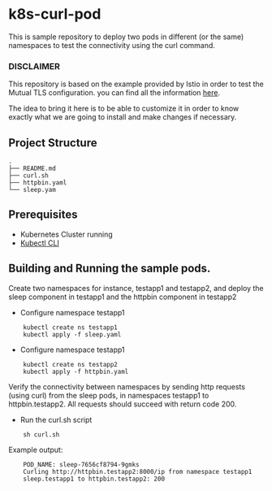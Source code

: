 # k8s-curl-pod
This is sample repository to deploy two pods in different (or the same) namespaces to test the connectivity using the curl command.

### DISCLAIMER
This repository is based on the example provided by Istio in order to test the Mutual TLS configuration. you can find all the information [here](https://istio.io/latest/docs/tasks/security/authentication/mtls-migration/).

The idea to bring it here is to be able to customize it in order to know exactly what we are going to install and make changes if necessary.


## Project Structure
```
.
├── README.md
├── curl.sh
├── httpbin.yaml
└── sleep.yam
```

## Prerequisites

- Kubernetes Cluster running
- [Kubectl CLI](https://kubernetes.io/docs/reference/kubectl/)

## Building and Running the sample pods.
Create two namespaces for instance, testapp1 and testapp2, and deploy the sleep component in testapp1 and the httpbin component in testapp2

- Configure namespace testapp1
```
    kubectl create ns testapp1
    kubectl apply -f sleep.yaml
```

- Configure namespace testapp1
```
    kubectl create ns testapp2
    kubectl apply -f httpbin.yaml
```

Verify the connectivity between namespaces by sending http requests (using curl) from the sleep pods, in namespaces testapp1 to httpbin.testapp2. All requests should succeed with return code 200.

- Run the curl.sh script
```
    sh curl.sh
```

Example output:
```
    POD_NAME: sleep-7656cf8794-9gmks
    Curling http://httpbin.testapp2:8000/ip from namespace testapp1
    sleep.testapp1 to httpbin.testapp2: 200
```